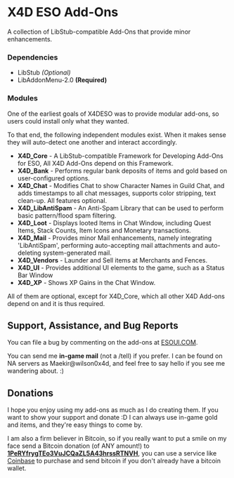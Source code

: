 # X4D ESO Add-Ons

A collection of LibStub-compatible Add-Ons that provide minor enhancements.

### Dependencies

- LibStub *(Optional)*
- LibAddonMenu-2.0 **(Required)**

### Modules

One of the earliest goals of X4DESO was to provide modular add-ons, so users could install only what they wanted.

To that end, the following independent modules exist. When it makes sense they will auto-detect one another and interact accordingly.

- **X4D_Core** - A LibStub-compatible Framework for Developing Add-Ons for ESO, All X4D Add-Ons depend on this Framework.
- **X4D_Bank** - Performs regular bank deposits of items and gold based on user-configured options.
- **X4D_Chat** - Modifies Chat to show Character Names in Guild Chat, and adds timestamps to all chat messages, supports color stripping, text clean-up. All features optional.
- **X4D_LibAntiSpam** - An Anti-Spam Library that can be used to perform basic pattern/flood spam filtering.
- **X4D_Loot** - Displays looted Items in Chat Window, including Quest Items, Stack Counts, Item Icons and Monetary transactions.
- **X4D_Mail** - Provides minor Mail enhancements, namely integrating 'LibAntiSpam', performing auto-accepting mail attachments and auto-deleting system-generated mail.
- **X4D_Vendors** - Launder and Sell items at Merchants and Fences.
- **X4D_UI** - Provides additional UI elements to the game, such as a Status Bar Window
- **X4D_XP** - Shows XP Gains in the Chat Window.

All of them are optional, except for X4D_Core, which all other X4D Add-ons depend on and it is thus required.


## Support, Assistance, and Bug Reports

You can file a bug by commenting on the add-ons at <a href="http://www.esoui.com/downloads/author-4678.html">ESOUI.COM</a>.

You can send me **in-game mail** (not a /tell) if you prefer. I can be found on NA 
servers as Maekir@wilson0x4d, and feel free to say hello if you see me wandering 
about. :)


## Donations

I hope you enjoy using my add-ons as much as I do creating them. If you want to show 
your support and donate :D I can always use in-game gold and items, and they're easy 
things to come by.

I am also a firm believer in Bitcoin, so if you really want to put a smile on my face 
send a Bitcoin donation (of ANY amount!) to <b><a href="bitcoin:1PeRYfrygTEo3VuJCQaZL5A43hrssRTNVH">1PeRYfrygTEo3VuJCQaZL5A43hrssRTNVH</a></b>,
you can use a service like <a href="https://www.coinbase.com">Coinbase</a> to purchase 
and send bitcoin if you don't already have a bitcoin wallet.



